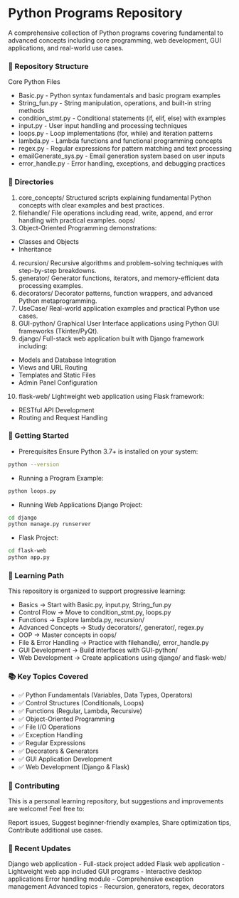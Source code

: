 # Python Programs Repository
A comprehensive collection of Python programs covering fundamental to advanced concepts including core programming, web development, GUI applications, and real-world use cases.

### 📂 Repository Structure
Core Python Files

- Basic.py - Python syntax fundamentals and basic program examples
- String_fun.py - String manipulation, operations, and built-in string methods
- condition_stmt.py - Conditional statements (if, elif, else) with examples
- input.py - User input handling and processing techniques
- loops.py - Loop implementations (for, while) and iteration patterns
- lambda.py - Lambda functions and functional programming concepts
- regex.py - Regular expressions for pattern matching and text processing
- emailGenerate_sys.py - Email generation system based on user inputs
- error_handle.py - Error handling, exceptions, and debugging practices

### 📁 Directories
1. core_concepts/
Structured scripts explaining fundamental Python concepts with clear examples and best practices.
2. filehandle/
File operations including read, write, append, and error handling with practical examples.
oops/
3. Object-Oriented Programming demonstrations:

- Classes and Objects
- Inheritance
4. recursion/
Recursive algorithms and problem-solving techniques with step-by-step breakdowns.
5. generator/
Generator functions, iterators, and memory-efficient data processing examples.
6. decorators/
Decorator patterns, function wrappers, and advanced Python metaprogramming.
7. UseCase/
Real-world application examples and practical Python use cases.
8. GUI-python/
Graphical User Interface applications using Python GUI frameworks (Tkinter/PyQt).
9. django/
Full-stack web application built with Django framework including:

- Models and Database Integration
- Views and URL Routing
- Templates and Static Files
- Admin Panel Configuration

10. flask-web/
Lightweight web application using Flask framework:

- RESTful API Development
- Routing and Request Handling


### 🚀 Getting Started
- Prerequisites
Ensure Python 3.7+ is installed on your system:
```bash
python --version
```
- Running a Program
Example:
```bash
python loops.py
```
- Running Web Applications
Django Project:
```bash
cd django
python manage.py runserver
```
- Flask Project:
```bash
cd flask-web
python app.py
```

### 🎯 Learning Path
This repository is organized to support progressive learning:

- Basics → Start with Basic.py, input.py, String_fun.py
- Control Flow → Move to condition_stmt.py, loops.py
- Functions → Explore lambda.py, recursion/
- Advanced Concepts → Study decorators/, generator/, regex.py
- OOP → Master concepts in oops/
- File & Error Handling → Practice with filehandle/, error_handle.py
- GUI Development → Build interfaces with GUI-python/
- Web Development → Create applications using django/ and flask-web/


### 📚 Key Topics Covered

- ✅ Python Fundamentals (Variables, Data Types, Operators)
- ✅ Control Structures (Conditionals, Loops)
- ✅ Functions (Regular, Lambda, Recursive)
- ✅ Object-Oriented Programming
- ✅ File I/O Operations
- ✅ Exception Handling
- ✅ Regular Expressions
- ✅ Decorators & Generators
- ✅ GUI Application Development
- ✅ Web Development (Django & Flask)


### 🤝 Contributing
This is a personal learning repository, but suggestions and improvements are welcome! Feel free to:

Report issues,
Suggest beginner-friendly examples,
Share optimization tips,
Contribute additional use cases.


### 📝 Recent Updates

Django web application - Full-stack project added
Flask web application - Lightweight web app included
GUI programs - Interactive desktop applications
Error handling module - Comprehensive exception management
Advanced topics - Recursion, generators, regex, decorators
